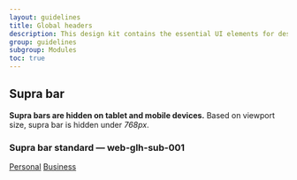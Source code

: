 ```yaml
---
layout: guidelines
title: Global headers
description: This design kit contains the essential UI elements for designing, prototyping and building Orange products and services on the web.
group: guidelines
subgroup: Modules
toc: true
---
```


<main>
  <div class="container">
    <h2 id="suprabar">Supra bar</h2>
    <p>
      <strong>Supra bars are hidden on tablet and mobile devices.</strong>
      Based on viewport size, supra bar is hidden under <var>768px</var>.
    </p>
    <h3 class="mt-5 h5">Supra bar standard — <a id="web-glh-sub-001" class="ui-kit-id">web-glh-sub-001</a></h3>
  </div>
  <nav role="navigation" class="navbar navbar-dark bg-dark navbar-expand-md pt-0">
    <div class="container">
        <div class="navbar-nav">
          <a href="#" class="nav-link active pb-1" aria-current="page">Personal</a>
          <a class="nav-link pb-1" href="#">Business</a>
        </div>
    </div>
  </nav>
</main>